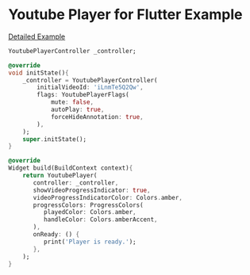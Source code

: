 # Youtube Player for Flutter Example

[Detailed Example](https://github.com/sarbagyastha/youtube_player_flutter/blob/master/example/lib/main.dart)

```dart
YoutubePlayerController _controller;

@override
void initState(){
    _controller = YoutubePlayerController(
        initialVideoId: 'iLnmTe5Q2Qw',
        flags: YoutubePlayerFlags(
            mute: false,
            autoPlay: true,
            forceHideAnnotation: true,
        ),
    );
    super.initState();
}

@override
Widget build(BuildContext context){
    return YoutubePlayer(
       controller: _controller,
       showVideoProgressIndicator: true,
       videoProgressIndicatorColor: Colors.amber,
       progressColors: ProgressColors(
          playedColor: Colors.amber,
          handleColor: Colors.amberAccent,
       ),
       onReady: () {
          print('Player is ready.');
       },
    );
}
```